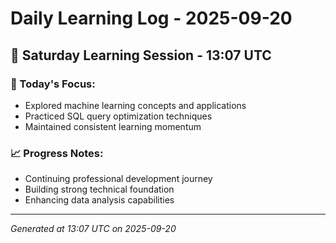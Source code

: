 # Daily Learning Log - 2025-09-20

## 📅 Saturday Learning Session - 13:07 UTC

### 🎯 Today's Focus:
- Explored machine learning concepts and applications
- Practiced SQL query optimization techniques
- Maintained consistent learning momentum

### 📈 Progress Notes:
- Continuing professional development journey
- Building strong technical foundation
- Enhancing data analysis capabilities

---
*Generated at 13:07 UTC on 2025-09-20*
